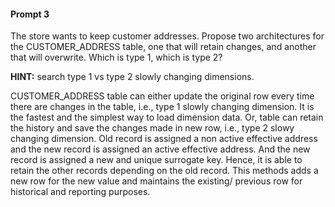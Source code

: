 #### Prompt 3
The store wants to keep customer addresses. Propose two architectures for the CUSTOMER_ADDRESS table, one that will retain changes, and another that will overwrite. Which is type 1, which is type 2? 

**HINT:** search type 1 vs type 2 slowly changing dimensions. 

CUSTOMER_ADDRESS table can either update the original row every time there are changes in the table, i.e., type 1 slowly changing dimension. It is the fastest and the simplest way to load dimension data. 
Or, table can retain the history and save the changes made in new row, i.e., type 2 slowy changing dimension. Old record is assigned a non active effective address and the new record is assigned an active effective address. And the new record is assigned a new and unique surrogate key. Hence, it is able to retain the other records depending on the old record. This methods adds a new row for the new value and maintains the existing/ previous row for historical and reporting purposes.